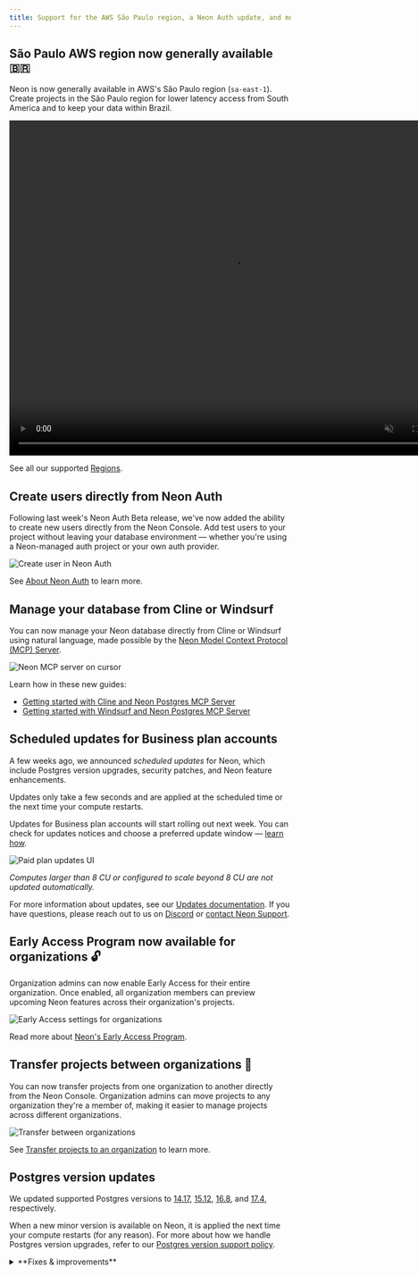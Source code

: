```yaml
---
title: Support for the AWS São Paulo region, a Neon Auth update, and more
---
```


## São Paulo AWS region now generally available 🇧🇷

Neon is now generally available in AWS's São Paulo region (`sa-east-1`). Create projects in the São Paulo region for lower latency access from South America and to keep your data within Brazil.

<video autoPlay playsInline muted loop width="800" height="600">
  <source type="video/mp4" src="/docs/relnotes/deploy-sao-paulo.mp4"/>
</video>

See all our supported [Regions](/docs/introduction/regions).

## Create users directly from Neon Auth

Following last week's Neon Auth Beta release, we've now added the ability to create new users directly from the Neon Console. Add test users to your project without leaving your database environment — whether you're using a Neon-managed auth project or your own auth provider.

![Create user in Neon Auth](/docs/guides/neon_auth_create_user.png)

See [About Neon Auth](/docs/guides/neon-auth) to learn more.

## Manage your database from Cline or Windsurf

You can now manage your Neon database directly from Cline or Windsurf using natural language, made possible by the [Neon Model Context Protocol (MCP) Server](https://github.com/neondatabase/mcp-server-neon).

![Neon MCP server on cursor](/docs/relnotes/neon_cline.png)

Learn how in these new guides:

- [Getting started with Cline and Neon Postgres MCP Server](https://neon.tech/guides/cline-mcp-neon)
- [Getting started with Windsurf and Neon Postgres MCP Server](https://neon.tech/guides/windsurf-mcp-neon)

## Scheduled updates for Business plan accounts

A few weeks ago, we announced _scheduled updates_ for Neon, which include Postgres version upgrades, security patches, and Neon feature enhancements.

Updates only take a few seconds and are applied at the scheduled time or the next time your compute restarts.

Updates for Business plan accounts will start rolling out next week. You can check for updates notices and choose a preferred update window — [learn how](/docs/manage/updates#updates-on-paid-plans).

![Paid plan updates UI](/docs/manage/paid_plan_updates.png)

_Computes larger than 8 CU or configured to scale beyond 8 CU are not updated automatically._

For more information about updates, see our [Updates documentation](/docs/manage/updates). If you have questions, please reach out to us on [Discord](https://discord.gg/92vNTzKDGp) or [contact Neon Support](https://console.neon.tech/app/projects?modal=support).

## Early Access Program now available for organizations 🔓

Organization admins can now enable Early Access for their entire organization. Once enabled, all organization members can preview upcoming Neon features across their organization's projects.

![Early Access settings for organizations](/docs/relnotes/org_early_acces.png)

Read more about [Neon's Early Access Program](/docs/introduction/roadmapjoin-the-neon-early-access-program).

## Transfer projects between organizations 🔄

You can now transfer projects from one organization to another directly from the Neon Console. Organization admins can move projects to any organization they're a member of, making it easier to manage projects across different organizations.

![Transfer between organizations](/docs/relnotes/org_transfer.png)

See [Transfer projects to an organization](/docs/manage/orgs-project-transfer) to learn more.

## Postgres version updates

We updated supported Postgres versions to [14.17](https://www.postgresql.org/docs/release/14.17/), [15.12](https://www.postgresql.org/docs/release/15.12/), [16.8](https://www.postgresql.org/docs/release/16.8/), and [17.4](https://www.postgresql.org/docs/release/17.4/), respectively.

When a new minor version is available on Neon, it is applied the next time your compute restarts (for any reason). For more about how we handle Postgres version upgrades, refer to our [Postgres version support policy](/docs/postgresql/postgres-version-policy).

<details>

<summary>**Fixes & improvements**</summary>

- **Neon Console**

  - Restricted Neon Auth installation and removal to organization admins only

- **Drizzle Studio update**

  We updated the Drizzle Studio integration that powers the **Tables** page in the Neon Console to version 1.0.15. For the latest improvements and fixes, see the [Neon Drizzle Studio Integration Changelog](https://github.com/neondatabase/neon-drizzle-studio-changelog/blob/main/CHANGELOG.md).

- **API Updates**

  - Updated the `@neondatabase/api-client` package to include Neon Auth API endpoints

- **Fixes**
  - Fixed performance issues with database and role operations by preventing duplicate API requests
  - Improved the **Restore** UI to preserve your selections when switching between restore options
  - Fixed an issue where connection strings could show the `postgres` role instead of Neon's `neondb_owner` when working with migrated databases

</details>
